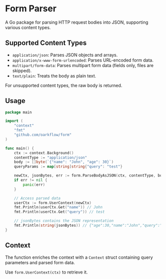 # Form Parser

A Go package for parsing HTTP request bodies into JSON, supporting various content types.

## Supported Content Types

- `application/json`: Parses JSON objects and arrays.
- `application/x-www-form-urlencoded`: Parses URL-encoded form data.
- `multipart/form-data`: Parses multipart form data (fields only, files are skipped).
- `text/plain`: Treats the body as plain text.

For unsupported content types, the raw body is returned.

## Usage

```go
package main

import (
    "context"
    "fmt"
    "github.com/oarkflow/form"
)

func main() {
    ctx := context.Background()
    contentType := "application/json"
    body := []byte(`{"name": "John", "age": 30}`)
    queryParams := map[string]string{"query": "test"}

    newCtx, jsonBytes, err := form.ParseBodyAsJSON(ctx, contentType, body, queryParams)
    if err != nil {
        panic(err)
    }

    // Access parsed data
    userCtx := form.UserContext(newCtx)
    fmt.Println(userCtx.Get("name")) // John
    fmt.Println(userCtx.Get("query")) // test

    // jsonBytes contains the JSON representation
    fmt.Println(string(jsonBytes)) // {"age":30,"name":"John","query":"test"}
}
```

## Context

The function enriches the context with a `Context` struct containing query parameters and parsed form data.

Use `form.UserContext(ctx)` to retrieve it.
